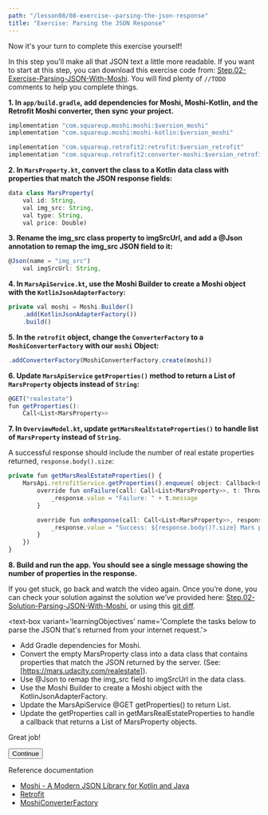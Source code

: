 ```yaml
---
path: "/lesson08/08-exercise--parsing-the-json-response"
title: "Exercise: Parsing the JSON Response"
---
```


<youtube id="X47zNWT0Q_8"></youtube>

Now it's your turn to complete this exercise yourself!

In this step you'll make all that JSON text a little more readable. If you want to start at this step, you can download this exercise code from: [Step.02-Exercise-Parsing-JSON-With-Moshi](https://github.com/udacity/andfun-kotlin-mars-real-estate/archive/Step.02-Exercise-Parsing-JSON-With-Moshi.zip). You will find plenty of `//TODO` comments to help you complete things.

**1. In `app/build.gradle`, add dependencies for Moshi, Moshi-Kotlin, and the Retrofit Moshi converter, then sync your project.**

```ts
implementation "com.squareup.moshi:moshi:$version_moshi"
implementation "com.squareup.moshi:moshi-kotlin:$version_moshi"

implementation "com.squareup.retrofit2:retrofit:$version_retrofit"
implementation "com.squareup.retrofit2:converter-moshi:$version_retrofit"
```

**2. In `MarsProperty.kt`, convert the class to a Kotlin data class with properties that match the JSON response fields:**

```ts
data class MarsProperty(
    val id: String,
    val img_src: String,
    val type: String,
    val price: Double)
```

**3. Rename the img_src class property to imgSrcUrl, and add a @Json annotation to remap the img_src JSON field to it:**

```ts
@Json(name = "img_src")
    val imgSrcUrl: String,
```

**4. In `MarsApiService.kt`, use the Moshi Builder to create a Moshi object with the `KotlinJsonAdapterFactory`:**

```ts
private val moshi = Moshi.Builder()
    .add(KotlinJsonAdapterFactory())
    .build()
```

**5. In the `retrofit` object, change the `ConverterFactory` to a `MoshiConverterFactory` with our `moshi` Object:**

```ts
.addConverterFactory(MoshiConverterFactory.create(moshi))
```

**6. Update `MarsApiService` `getProperties()` method to return a List of `MarsProperty` objects instead of `String`:**

```ts
@GET("realestate")
fun getProperties():
    Call<List<MarsProperty>>
```

**7. In `OverviewModel.kt`, update `getMarsRealEstateProperties()` to handle list of `MarsProperty` instead of `String`.**

A successful response should include the number of real estate properties returned, `response.body().size`:

```ts
private fun getMarsRealEstateProperties() {
    MarsApi.retrofitService.getProperties().enqueue( object: Callback<List<MarsProperty>> {
        override fun onFailure(call: Call<List<MarsProperty>>, t: Throwable) {
            _response.value = "Failure: " + t.message
        }

        override fun onResponse(call: Call<List<MarsProperty>>, response: Response<List<MarsProperty>>) {
            _response.value = "Success: ${response.body()?.size} Mars properties retrieved"
        }
    })
}
```

**8. Build and run the app. You should see a single message showing the number of properties in the response.**

If you get stuck, go back and watch the video again. Once you’re done, you can check your solution against the solution we’ve provided here: [Step.02-Solution-Parsing-JSON-With-Moshi](https://github.com/udacity/andfun-kotlin-mars-real-estate/tree/Step.02-Solution-Parsing-JSON-With-Moshi), or using this [git diff](https://github.com/udacity/andfun-kotlin-mars-real-estate/compare/Step.02-Exercise-Parsing-JSON-With-Moshi...Step.02-Solution-Parsing-JSON-With-Moshi).

<text-box variant='learningObjectives' name='Complete the tasks below to parse the JSON that's returned from your internet request.'>

- Add Gradle dependencies for Moshi.
- Convert the empty MarsProperty class into a data class that contains properties that match the JSON returned by the server. (See: [https://mars.udacity.com/realestate]).
- Use @Json to remap the img_src field to imgSrcUrl in the data class.
- Use the Moshi Builder to create a Moshi object with the KotlinJsonAdapterFactory.
- Update the MarsApiService @GET getProperties() to return List<marsproperty>.</marsproperty>
- Update the getProperties call in getMarsRealEstateProperties to handle a callback that returns a List of MarsProperty objects.

</text-box>

Great job!

<button>Continue</button>

Reference documentation

- [Moshi - A Modern JSON Library for Kotlin and Java](https://github.com/square/moshi)
- [Retrofit](https://square.github.io/retrofit/)
- [MoshiConverterFactory](http://square.github.io/retrofit/2.x/converter-moshi/index.html?retrofit2/converter/moshi/MoshiConverterFactory.html)
